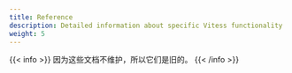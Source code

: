```yaml
---
title: Reference
description: Detailed information about specific Vitess functionality
weight: 5 
---
```


{{< info >}}
因为这些文档不维护，所以它们是旧的。
{{< /info >}}